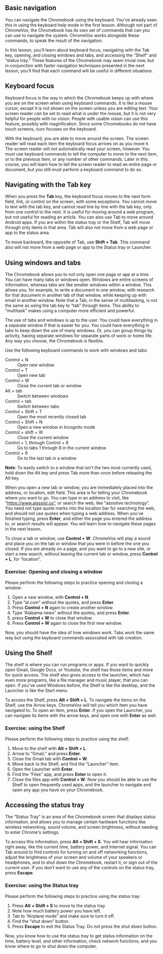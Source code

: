 ## Basic navigation

You can navigate the Chromebook using the keyboard. You’ve already seen this in using the keyboard help mode in the first lesson. Although not part of ChromeVox, the Chromebook has its own set of commands that can you can use to navigate the system. ChromeVox works alongside these commands, to speak the result of the navigation.

In this lesson, you’ll learn about keyboard focus, navigating with the Tab key, opening, and closing windows and tabs, and accessing the “Shelf” and “status tray.” These features of the Chromebook may seem trivial now, but in conjunction with faster navigation techniques presented in the next lesson, you’ll find that each command will be useful in different situations.

## Keyboard focus

Keyboard focus is the way in which the Chromebook keeps up with where you are on the screen when using keyboard commands. It is like a mouse cursor, except it is not shown on the screen unless you are editing text. Your screen reader *can* be set to read what is under the mouse, but it is not very helpful for people with no vision. People with usable vision can use this feature, possibly with magnification. Since some Chromebooks do not have touch screens, ours focuses on the keyboard.

With the keyboard, you are able to move around the screen. The screen reader will read each item the keyboard focus arrives on as you move it. The screen reader will not automatically read your screen, however. You must use keyboard commands to tell the computer to move to the next item, or to the previous item, or any number of other commands. Later in this course, you will learn how to tell the screen reader to read an entire page or document, but you still must perform a keyboard command to do so.

## Navigating with the Tab key

When you press the **Tab** key, the keyboard focus moves to the next form field, link, or control on the screen, with some exceptions. You cannot move to text with the tab key, and cannot read line by line with the tab key, only from one control to the next. It is useful for moving around a web program, but not useful for reading an article. You can also use Tab to move around Android apps. If you are within the status tray or the Shelf, Tab will move through only items in that area. Tab will also not move from a web page or app to the status area.

To move backward, the opposite of Tab, use **Shift + Tab**. This command also will not move from a web page or app to the Status tray or Launcher.

## Using windows and tabs

The Chromebook allows you to not only open one page or app at a time. You can have many tabs or windows open. Windows are entire screens of information, whereas tabs are like smaller windows within a window. This allows you, for example, to write a document in one window, with research for that document in another tab of that window, while keeping up with email in another window. Note that a Tab, in the sense of multitasking, is not the same as using the tab key to “tab” through items. This ability to “multitask” makes using a computer more efficient and powerful.

The use of tabs and windows is up to the user. You could have everything in a separate window if that is easier for you. You could have everything in tabs to keep down the use of many windows. Or, you can group things by activity, having separate windows for separate parts of work or home life. Any way you choose, the Chromebook is flexible.

Use the following keyboard commands to work with windows and tabs:

<dl>
<dt>Control + N</dt>
<dd>Open new window</dd>
<dt>Control + T</dt>
<dd>Open new tab</dd>
<dt>Control + W</dt>
<dd>Close the current tab or window</dd>
<dt>Alt + tab</dt>
<dd>Switch between windows</dd>
<dt>Control + tab</dt>
<dd>Switch between tabs</dd>
<dt>Control + Shift + T</dt>
<dd>Open the most recently closed tab</dd>
<dt>Control + Shift + N</dt>
<dd>Open a new window in Incognito mode</dd>
<dt>Control + shift + W</dt>
<dd>Close the current window</dd>
<dt>Control + 1, through Control + 8</dt>
<dd>Go to tabs 1 through 8 in the current window</dd>
<dt>Control + 9</dt>
<dd>Go to the last tab in a window</dd>
</dl>

<aside>
<p><b>Note</b>: To easily switch to a window that isn't the two most currently used, hold down the Alt key and press Tab more than once before releasing the Alt key.
</p>
</aside>

When you open a new tab or window, you are immediately placed into the address, or location, edit field. This area is for telling your Chromebook where you want to go. You can type in an address to visit, like “https://www.alassist.us”, or search the web, like “assistive technology”. You need not type quote marks into the location bar for searching the web, and should not use quotes when typing a web address. When you’ve finished typing, press **Enter**, and either the page you entered the address to, or search results will appear. You will learn how to navigate these pages in the next lesson.

To close a tab or window, use **Control + W**. ChromeVox will play a sound and place you on the tab or window that you were in before the one you closed. If you are already on a page, and you want to go to a new site, or start a new search, without leaving the current tab or window, press **Control + L**, for “location”.

### Exercise: Opening and closing a window

Please perform the following steps to practice opening and closing a window:

1. Open a new window, with **Control + N**.
2. Type “al.com” without the quotes, and press **Enter**.
3. Press **Control + N** again to create another window.
4. Type “Alabama news” without the quotes, and press **Enter**.
5. press **Control + W** to close that window.
6. Press **Control + W** again to close the first new window.

Now, you should have the idea of how windows work. Tabs work the same way but using the keyboard commands associated with tab creation.

## Using the Shelf

The shelf is where you can run programs or apps. If you want to quickly open Gmail, Google Docs, or Youtube, the shelf has those items and more for quick access. The shelf also gives access to the launcher, which has even more programs, like a file manager and music player, that you can open. If you've used Windows before, the Shelf is like the desktop, and the Launcher is like the Start menu.

To access the Shelf, press **Alt + Shift + L**. To navigate the items on the Shelf, use the Arrow keys. ChromeVox will tell you which item you have navigated to. To open an item, press **Enter**. If you open the Launcher, you can navigate its items with the arrow keys, and open one with **Enter** as well.

### Exercise: using the Shelf

Please perform the following steps to practice using the shelf:

1. Move to the shelf with **Alt + Shift + L**.
2. Arrow to “Gmail,” and press **Enter**.
3. Close the Gmail tab with **Control + W**.
4. Move back to the Shelf, and find the “Launcher” item.
5. Open the Launcher with **Enter**.
6. Find the “Files” app, and press **Enter** to open it.
7. Close the files app with **Control + W**.
Now you should be able to use the Shelf to open frequently used apps, and the launcher to navigate and open any app you have on your Chromebook.

## Accessing the status tray

The “Status Tray” is an area of the Chromebook screen that displays status information, and allows you to manage certain hardware functions like wireless networking, sound volume, and screen brightness, without needing to enter Chrome's settings.

To access this information, press **Alt + Shift + S**. You will hear information right away, like the current time, battery power, and Internet signal. You can Tab around to find controls for turning on and off networking functions, adjust the brightness of your screen and volume of your speakers or headphones, and to shut down the Chromebook, restart it, or sign out of the current user. If you don’t want to use any of the controls on the status tray, press **Escape**.

### Exercise: using the Status tray

Please perform the following steps to practice using the status tray:

1. Press **Alt + Shift + S** to move to the status tray.
2. Note how much battery power you have left.
3. Tab to “Airplane mode” and make sure to turn it off.
4. Find the “shut down” button.
5. Press **Escape** to exit the Status Tray. Do not press the shut down button.

Now, you know how to use the status tray to get status information on the time, battery level, and other information, check network functions, and you know where to go to shut down the computer.
